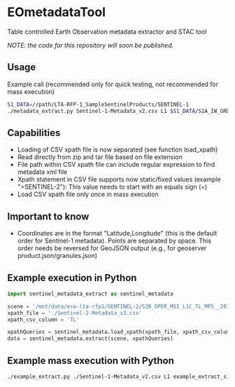 # EOmetadataTool
Table controlled Earth Observation metadata extractor and STAC tool

*NOTE: the code for this repository will soon be published.*

## Usage
Example call (recommended only for quick testing, not recommended for mass execution)
```bash
S1_DATA=//path/LTA-RFP-1_SampleSentinelProducts/SENTINEL-1
./metadata_extract.py Sentinel-1-Metadata_v2.csv L1 $S1_DATA/S1A_IW_GRDH_1SDV_20200121T201716_20200121T201741_030903_038C0F_DAEC.SAFE.zip
```

## Capabilities
* Loading of CSV xpath file is now separated (see function load_xpath)
* Read directly from zip and tar file based on file extension
* File path within CSV xpath file can include regular expression to find metadata xml file
* Xpath statement in CSV file supports now static/fixed values (example "=SENTINEL-2"): This value needs to start with an equals sign (=)
* Load CSV xpath file only once in mass execution

## Important to know
* Coordinates are in the format "Latitude,Longitude" (this is the default order for Sentinel-1 metadata). Points are separated by space. This order needs be reversed for GeoJSON output (e.g., for geoserver product.json/granules.json)

## Example execution in Python
```python
import sentinel_metadata_extract as sentinel_metadata

scene = '/mnt/data/esa-lta-rfp1/SENTINEL-2/S2B_OPER_MSI_L1C_TL_MPS__20191001T112642_A013418_T34UGA_N02.08.tar'
xpath_file = './Sentinel-2-Metadata_v2.csv'
xpath_csv_column = 'TL'

xpathQueries = sentinel_metadata.load_xpath(xpath_file, xpath_csv_column)
data = sentinel_metadata.extract(scene, xpathQueries)
```

## Example mass execution with Python
```bash
./example_extract.py ./Sentinel-1-Metadata_v2.csv L1 example_extract_s1.txt 
```
